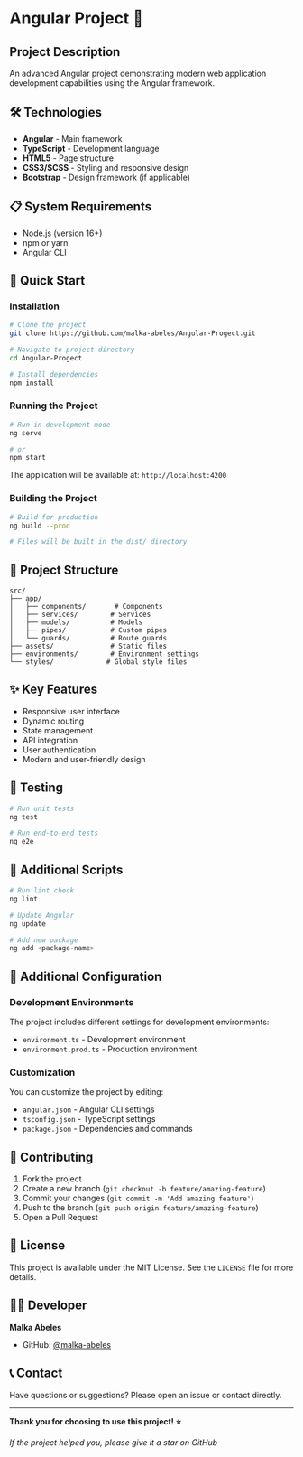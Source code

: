 # Angular Project 🚀

## Project Description

An advanced Angular project demonstrating modern web application development capabilities using the Angular framework.

## 🛠️ Technologies

- **Angular** - Main framework
- **TypeScript** - Development language
- **HTML5** - Page structure
- **CSS3/SCSS** - Styling and responsive design
- **Bootstrap** - Design framework (if applicable)

## 📋 System Requirements

- Node.js (version 16+)
- npm or yarn
- Angular CLI

## 🚀 Quick Start

### Installation

```bash
# Clone the project
git clone https://github.com/malka-abeles/Angular-Progect.git

# Navigate to project directory
cd Angular-Progect

# Install dependencies
npm install
```

### Running the Project

```bash
# Run in development mode
ng serve

# or
npm start
```

The application will be available at: `http://localhost:4200`

### Building the Project

```bash
# Build for production
ng build --prod

# Files will be built in the dist/ directory
```

## 📁 Project Structure

```
src/
├── app/
│   ├── components/       # Components
│   ├── services/        # Services
│   ├── models/          # Models
│   ├── pipes/           # Custom pipes
│   └── guards/          # Route guards
├── assets/              # Static files
├── environments/        # Environment settings
└── styles/             # Global style files
```

## ✨ Key Features

- Responsive user interface
- Dynamic routing
- State management
- API integration
- User authentication
- Modern and user-friendly design

## 🧪 Testing

```bash
# Run unit tests
ng test

# Run end-to-end tests
ng e2e
```

## 📝 Additional Scripts

```bash
# Run lint check
ng lint

# Update Angular
ng update

# Add new package
ng add <package-name>
```

## 🔧 Additional Configuration

### Development Environments

The project includes different settings for development environments:
- `environment.ts` - Development environment
- `environment.prod.ts` - Production environment

### Customization

You can customize the project by editing:
- `angular.json` - Angular CLI settings
- `tsconfig.json` - TypeScript settings
- `package.json` - Dependencies and commands

## 🤝 Contributing

1. Fork the project
2. Create a new branch (`git checkout -b feature/amazing-feature`)
3. Commit your changes (`git commit -m 'Add amazing feature'`)
4. Push to the branch (`git push origin feature/amazing-feature`)
5. Open a Pull Request

## 📄 License

This project is available under the MIT License. See the `LICENSE` file for more details.

## 👩‍💻 Developer

**Malka Abeles**
- GitHub: [@malka-abeles](https://github.com/malka-abeles)

## 📞 Contact

Have questions or suggestions? Please open an issue or contact directly.

---

**Thank you for choosing to use this project! ⭐**

*If the project helped you, please give it a star on GitHub*
